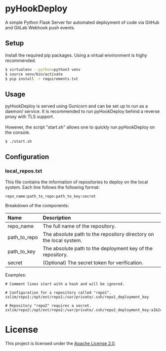 # pyHookDeploy
A simple Python Flask Server for automated deployment of code via GitHub and GitLab Webhook push events.

## Setup
Install the required pip packages. Using a virtual environment is highy recommended.
```bash
$ virtualenv --python=python3 venv
$ source venv/bin/activate
$ pip install -r requirements.txt
```

## Usage
pyHookDeploy is served using Gunicorn and can be set up to run as a daemon/ service. It is recommended to run pyHookDeploy behind a reverse proxy with TLS support.
<br /><br />
However, the script "start.sh" allows one to quickly run pyHookDeploy on the console.
```bash
$ ./start.sh
```

## Configuration
### local_repos.txt
This file contains the information of repositories to deploy on the local system. Each line follows the following format:
```
repo_name:path_to_repo:path_to_key:secret
```
Breakdown of the components:

|Name			|Description														|
|:--------------|:------------------------------------------------------------------|
|repo_name		|The full name of the repository.									|
|path_to_repo	|The absolute path to the repository directory on the local system.	|
|path_to_key	|The absolute path to the deployment key of the repository.			|
|secret			|(Optional) The secret token for verification.						|

Examples:
```
# Comment lines start with a hash and will be ignored.

# Configuration for a repository called "repo1".
zxlim/repo1:/opt/ext/repo1:/var/private/.ssh/repo1_deployment_key

# Repository "repo2" requires a secret.
zxlim/repo2:/opt/ext/repo2:/var/private/.ssh/repo2_deployment_key:a1b2c3d4e5
```

# License
This project is licensed under the [Apache License 2.0](LICENSE).